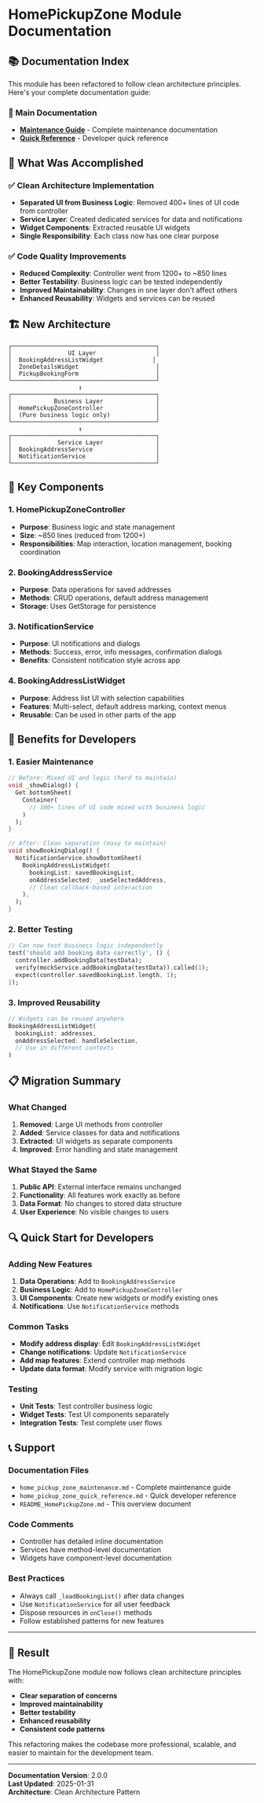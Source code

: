 # HomePickupZone Module Documentation

## 📚 Documentation Index

This module has been refactored to follow clean architecture principles. Here's your complete documentation guide:

### 📖 Main Documentation
- **[Maintenance Guide](./home_pickup_zone_maintenance.md)** - Complete maintenance documentation
- **[Quick Reference](./home_pickup_zone_quick_reference.md)** - Developer quick reference

## 🎯 What Was Accomplished

### ✅ Clean Architecture Implementation
- **Separated UI from Business Logic**: Removed 400+ lines of UI code from controller
- **Service Layer**: Created dedicated services for data and notifications
- **Widget Components**: Extracted reusable UI widgets
- **Single Responsibility**: Each class now has one clear purpose

### ✅ Code Quality Improvements
- **Reduced Complexity**: Controller went from 1200+ to ~850 lines
- **Better Testability**: Business logic can be tested independently
- **Improved Maintainability**: Changes in one layer don't affect others
- **Enhanced Reusability**: Widgets and services can be reused

## 🏗️ New Architecture

```
┌─────────────────────────────────────────┐
│                UI Layer                 │
│  BookingAddressListWidget              │
│  ZoneDetailsWidget                      │
│  PickupBookingForm                      │
└─────────────────────────────────────────┘
                    ↕
┌─────────────────────────────────────────┐
│            Business Layer               │
│  HomePickupZoneController               │
│  (Pure business logic only)             │
└─────────────────────────────────────────┘
                    ↕
┌─────────────────────────────────────────┐
│             Service Layer               │
│  BookingAddressService                  │
│  NotificationService                    │
└─────────────────────────────────────────┘
```

## 🔧 Key Components

### 1. HomePickupZoneController
- **Purpose**: Business logic and state management
- **Size**: ~850 lines (reduced from 1200+)
- **Responsibilities**: Map interaction, location management, booking coordination

### 2. BookingAddressService  
- **Purpose**: Data operations for saved addresses
- **Methods**: CRUD operations, default address management
- **Storage**: Uses GetStorage for persistence

### 3. NotificationService
- **Purpose**: UI notifications and dialogs
- **Methods**: Success, error, info messages, confirmation dialogs
- **Benefits**: Consistent notification style across app

### 4. BookingAddressListWidget
- **Purpose**: Address list UI with selection capabilities
- **Features**: Multi-select, default address marking, context menus
- **Reusable**: Can be used in other parts of the app

## 🚀 Benefits for Developers

### 1. Easier Maintenance
```dart
// Before: Mixed UI and logic (hard to maintain)
void _showDialog() {
  Get.bottomSheet(
    Container(
      // 100+ lines of UI code mixed with business logic
    )
  );
}

// After: Clean separation (easy to maintain)
void showBookingDialog() {
  NotificationService.showBottomSheet(
    BookingAddressListWidget(
      bookingList: savedBookingList,
      onAddressSelected: _useSelectedAddress,
      // Clean callback-based interaction
    ),
  );
}
```

### 2. Better Testing
```dart
// Can now test business logic independently
test('should add booking data correctly', () {
  controller.addBookingData(testData);
  verify(mockService.addBookingData(testData)).called(1);
  expect(controller.savedBookingList.length, 1);
});
```

### 3. Improved Reusability
```dart
// Widgets can be reused anywhere
BookingAddressListWidget(
  bookingList: addresses,
  onAddressSelected: handleSelection,
  // Use in different contexts
)
```

## 📋 Migration Summary

### What Changed
1. **Removed**: Large UI methods from controller
2. **Added**: Service classes for data and notifications
3. **Extracted**: UI widgets as separate components
4. **Improved**: Error handling and state management

### What Stayed the Same
1. **Public API**: External interface remains unchanged
2. **Functionality**: All features work exactly as before
3. **Data Format**: No changes to stored data structure
4. **User Experience**: No visible changes to users

## 🔍 Quick Start for Developers

### Adding New Features
1. **Data Operations**: Add to `BookingAddressService`
2. **Business Logic**: Add to `HomePickupZoneController`
3. **UI Components**: Create new widgets or modify existing ones
4. **Notifications**: Use `NotificationService` methods

### Common Tasks
- **Modify address display**: Edit `BookingAddressListWidget`
- **Change notifications**: Update `NotificationService`
- **Add map features**: Extend controller map methods
- **Update data format**: Modify service with migration logic

### Testing
- **Unit Tests**: Test controller business logic
- **Widget Tests**: Test UI components separately
- **Integration Tests**: Test complete user flows

## 📞 Support

### Documentation Files
- `home_pickup_zone_maintenance.md` - Complete maintenance guide
- `home_pickup_zone_quick_reference.md` - Quick developer reference
- `README_HomePickupZone.md` - This overview document

### Code Comments
- Controller has detailed inline documentation
- Services have method-level documentation
- Widgets have component-level documentation

### Best Practices
- Always call `_loadBookingList()` after data changes
- Use `NotificationService` for all user feedback
- Dispose resources in `onClose()` methods
- Follow established patterns for new features

---

## 🎉 Result

The HomePickupZone module now follows clean architecture principles with:
- **Clear separation of concerns**
- **Improved maintainability** 
- **Better testability**
- **Enhanced reusability**
- **Consistent code patterns**

This refactoring makes the codebase more professional, scalable, and easier to maintain for the development team.

---
**Documentation Version**: 2.0.0  
**Last Updated**: 2025-01-31  
**Architecture**: Clean Architecture Pattern

